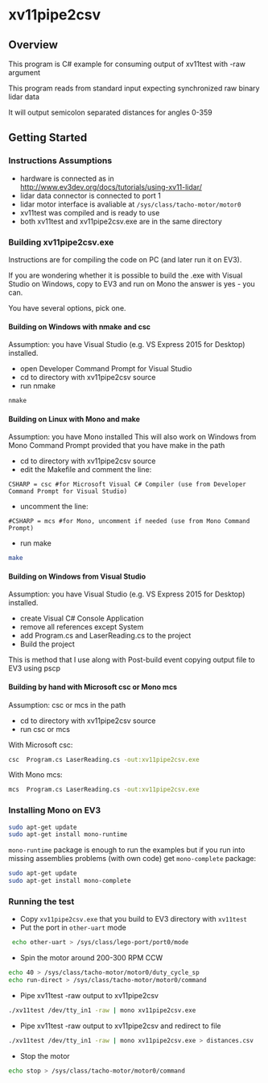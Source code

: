 # xv11pipe2csv

## Overview

This program is C# example for consuming output of xv11test with -raw argument

This program reads from standard input expecting synchronized raw binary lidar data

It will output semicolon separated distances for angles 0-359 
 
## Getting Started

### Instructions Assumptions 
- hardware is connected as in http://www.ev3dev.org/docs/tutorials/using-xv11-lidar/
- lidar data connector is connected to port 1
- lidar motor interface is avaliable at `/sys/class/tacho-motor/motor0`
- xv11test was compiled and is ready to use
- both xv11test and xv11pipe2csv.exe are in the same directory

### Building xv11pipe2csv.exe

Instructions are for compiling the code on PC (and later run it on EV3).

If you are wondering whether it is possible to build the .exe with Visual Studio on Windows, copy to EV3 and run on Mono the answer is yes - you can.

You have several options, pick one.

#### Building on Windows with nmake and csc

Assumption: you have Visual Studio (e.g. VS Express 2015 for Desktop) installed.

- open Developer Command Prompt for Visual Studio
- cd to directory with xv11pipe2csv source
- run nmake
```bash
nmake
```
#### Building on Linux with Mono and make

Assumption: you have Mono installed
This will also work on Windows from Mono Command Prompt provided that you have make in the path

- cd to directory with xv11pipe2csv source
- edit the Makefile and comment the line:

`CSHARP = csc #for Microsoft Visual C# Compiler (use from Developer Command Prompt for Visual Studio)`

- uncomment the line:

`#CSHARP = mcs #for Mono, uncomment if needed (use from Mono Command Prompt)`

- run make
```bash
make
```

#### Building on Windows from Visual Studio

Assumption: you have Visual Studio (e.g. VS Express 2015 for Desktop) installed.

- create Visual C# Console Application
- remove all references except System
- add Program.cs and LaserReading.cs to the project
- Build the project

This is method that I use along with Post-build event copying output file to EV3 using pscp

#### Building by hand with Microsoft csc or Mono mcs

Assumption: csc or mcs in the path

- cd to directory with xv11pipe2csv source
- run csc or mcs

With Microsoft csc:

```bash
csc  Program.cs LaserReading.cs -out:xv11pipe2csv.exe
```

With Mono mcs:

```bash
mcs  Program.cs LaserReading.cs -out:xv11pipe2csv.exe
```

### Installing Mono on EV3

```bash
sudo apt-get update
sudo apt-get install mono-runtime
```

`mono-runtime` package is enough to run the examples but if you run into missing assemblies problems (with own code) get `mono-complete` package:

```bash
sudo apt-get update
sudo apt-get install mono-complete
```

### Running the test

- Copy `xv11pipe2csv.exe` that you build to EV3 directory with `xv11test`
- Put the port in `other-uart` mode
```bash
 echo other-uart > /sys/class/lego-port/port0/mode
```
- Spin the motor around 200-300 RPM CCW
```bash
echo 40 > /sys/class/tacho-motor/motor0/duty_cycle_sp
echo run-direct > /sys/class/tacho-motor/motor0/command
```
- Pipe xv11test -raw output to xv11pipe2csv
```bash
./xv11test /dev/tty_in1 -raw | mono xv11pipe2csv.exe
```
- Pipe xv11test -raw output to xv11pipe2csv and redirect to file
```bash
./xv11test /dev/tty_in1 -raw | mono xv11pipe2csv.exe > distances.csv
```
- Stop the motor
```bash 
echo stop > /sys/class/tacho-motor/motor0/command
```

